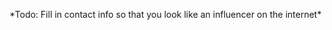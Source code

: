 \*Todo: Fill in contact info so that you look like an influencer on the internet\*

<!---
InfiniteEchoes/InfiniteEchoes is a ✨ special ✨ repository because its `README.md` (this file) appears on your GitHub profile.
You can click the Preview link to take a look at your changes.
--->
